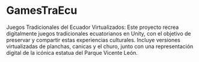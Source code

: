 # GamesTraEcu
Juegos Tradicionales del Ecuador Virtualizados: Este proyecto recrea digitalmente juegos tradicionales ecuatorianos en Unity, con el objetivo de preservar y compartir estas experiencias culturales. Incluye versiones virtualizadas de planchas, canicas y el churo, junto con una representación digital de la icónica estatua del Parque Vicente León.
